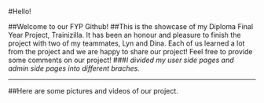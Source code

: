 #Hello!

##Welcome to our FYP Github!
##This is the showcase of my Diploma Final Year Project, Trainizilla. It has been an honour and pleasure to finish the project with two of my teammates, Lyn and Dina. Each of us learned a lot from the project and we are happy to share our project! Feel free to provide some comments on our project!
###*I divided my user side pages and admin side pages into different braches.*

<hr>

##Here are some pictures and videos of our project.

